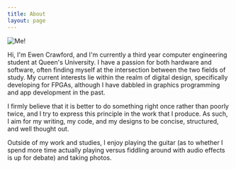 ```yaml
---
title: About
layout: page
---
```

<div id="about">
  <div id="image">
    <img src="{{ "/assets/images/about.jpg" | remove_first: '/' | absolute_url }}" alt="Me!">
  </div>

  <div id="text">
    <p>
      Hi, I'm Ewen Crawford, and I'm currently a third year computer engineering student at Queen's University. I have a passion for both hardware and software, often finding myself at the intersection between the two fields of study. My current interests lie within the realm of digital design, specifically developing for FPGAs, although I have dabbled in graphics programming and app development in the past.
    </p>
    <p>
      I firmly believe that it is better to do something right once rather than poorly twice, and I try to express this principle in the work that I produce. As such, I aim for my writing, my code, and my designs to be concise, structured, and well thought out.
    </p>
    <p>
      Outside of my work and studies, I enjoy playing the guitar (as to whether I spend more time actually playing versus fiddling around with audio effects is up for debate) and taking photos.
    </p>
  </div>
</div>
